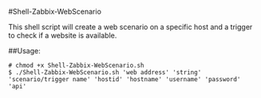 #Shell-Zabbix-WebScenario

This shell script will create a web scenario on a specific host and a trigger to check if a website is available.

##Usage:
```
# chmod +x Shell-Zabbix-WebScenario.sh
$ ./Shell-Zabbix-WebScenario.sh 'web address' 'string' 'scenario/trigger name' 'hostid' 'hostname' 'username' 'password' 'api'
```
